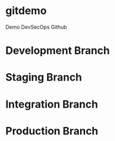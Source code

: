 # gitdemo
Demo DevSecOps Github
# Development Branch
# Staging Branch
# Integration Branch
# Production Branch
